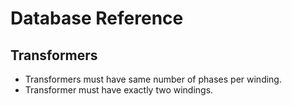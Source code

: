 # Database Reference

## Transformers

- Transformers must have same number of phases per winding.
- Transformer must have exactly two windings.

